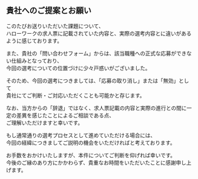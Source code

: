 ## 貴社へのご提案とお願い

このたびお送りいただいた課題について、  
ハローワークの求人票に記載されていた内容と、実際の選考内容とに違いがあるように感じております。

また、貴社の「問い合わせフォーム」からは、該当職種への正式な応募ができない仕組みとなっており、  
今回の選考についての位置づけに少々戸惑いがございました。

そのため、今回の選考につきましては、「応募の取り消し」または「無効」として  
貴社にてご判断・ご対応いただくことも可能かと存じます。  

なお、当方からの「辞退」ではなく、求人票記載の内容と実際の進行との間に一定の差異を感じたことによるご相談である点、  
ご理解いただけますと幸いです。

もし通常通りの選考プロセスとして進めていただける場合には、  
今回の経緯につきましてご説明の機会をいただければと考えております。

お手数をおかけいたしますが、本件についてご判断を仰げれば幸いです。  
今後のご縁のあり方にかかわらず、貴重なお時間をいただいたことに感謝申し上げます。
